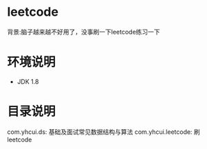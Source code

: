 # leetcode
背景:脑子越来越不好用了，没事刷一下leetcode练习一下

# 环境说明
* JDK 1.8

# 目录说明
com.yhcui.ds: 基础及面试常见数据结构与算法
com.yhcui.leetcode: 刷leetcode 
